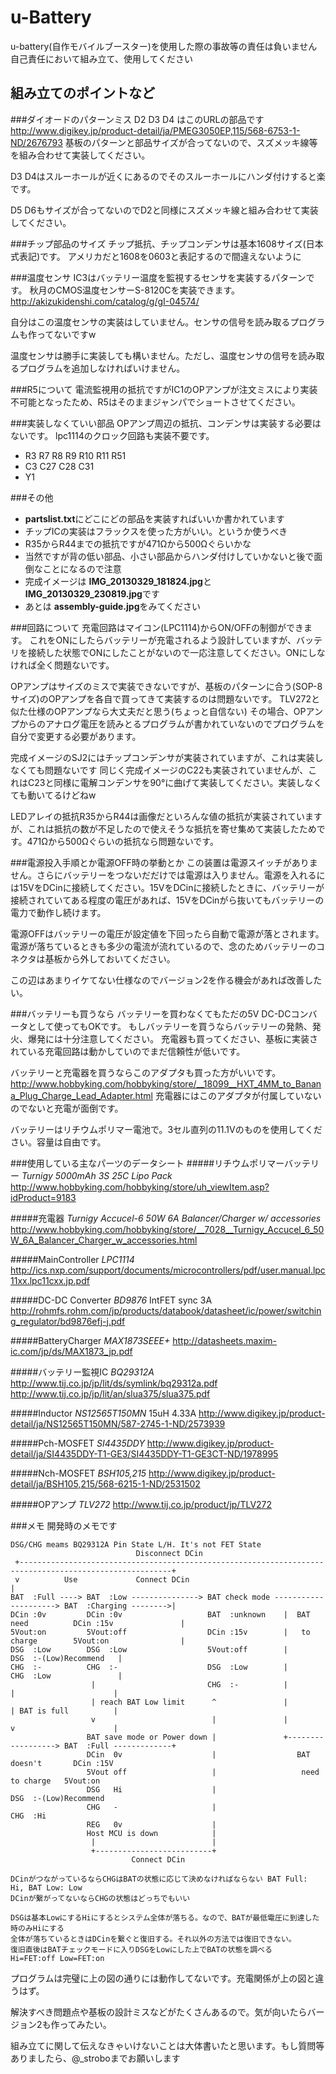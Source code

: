 u-Battery
===========

u-battery(自作モバイルブースター)を使用した際の事故等の責任は負いません
自己責任において組み立て、使用してください

組み立てのポイントなど
----------------------

###ダイオードのパターンミス
D2 D3 D4 はこのURLの部品です <http://www.digikey.jp/product-detail/ja/PMEG3050EP,115/568-6753-1-ND/2676793>
基板のパターンと部品サイズが合ってないので、スズメッキ線等を組み合わせて実装してください。

D3 D4はスルーホールが近くにあるのでそのスルーホールにハンダ付けすると楽です。

D5 D6もサイズが合ってないのでD2と同様にスズメッキ線と組み合わせて実装してください。

###チップ部品のサイズ
チップ抵抗、チップコンデンサは基本1608サイズ(日本式表記)です。
アメリカだと1608を0603と表記するので間違えないように

###温度センサ
IC3はバッテリー温度を監視するセンサを実装するパターンです。
秋月のCMOS温度センサーS-8120Cを実装できます。
<http://akizukidenshi.com/catalog/g/gI-04574/>

自分はこの温度センサの実装はしていません。センサの信号を読み取るプログラムも作ってないですw

温度センサは勝手に実装しても構いません。ただし、温度センサの信号を読み取るプログラムを追加しなければいけません。

###R5について
電流監視用の抵抗ですがIC1のOPアンプが注文ミスにより実装不可能となったため、R5はそのままジャンパでショートさせてください。

###実装しなくていい部品
OPアンプ周辺の抵抗、コンデンサは実装する必要はないです。
lpc1114のクロック回路も実装不要です。

* R3 R7 R8 R9 R10 R11 R51
* C3 C27 C28 C31
* Y1

###その他
* **partslist.txt**にどこにどの部品を実装すればいいか書かれています
* チップICの実装はフラックスを使った方がいい。というか使うべき
* R35からR44までの抵抗ですが471Ωから500Ωぐらいかな
* 当然ですが背の低い部品、小さい部品からハンダ付けしていかないと後で面倒なことになるので注意
* 完成イメージは **IMG_20130329_181824.jpg**と **IMG_20130329_230819.jpg**です
* あとは **assembly-guide.jpg**をみてください

###回路について
充電回路はマイコン(LPC1114)からON/OFFの制御ができます。
これをONにしたらバッテリーが充電されるよう設計していますが、バッテリを接続した状態でONにしたことがないので一応注意してください。ONにしなければ全く問題ないです。

OPアンプはサイズのミスで実装できないですが、基板のパターンに合う(SOP-8サイズ)のOPアンプを各自で買ってきて実装するのは問題ないです。
TLV272と似た仕様のOPアンプなら大丈夫だと思う(ちょっと自信ない)
その場合、OPアンプからのアナログ電圧を読みとるプログラムが書かれていないのでプログラムを自分で変更する必要があります。

完成イメージのSJ2にはチップコンデンサが実装されていますが、これは実装しなくても問題ないです
同じく完成イメージのC22も実装されていませんが、これはC23と同様に電解コンデンサを90°に曲げて実装してください。実装しなくても動いてるけどねw

LEDアレイの抵抗R35からR44は画像だといろんな値の抵抗が実装されていますが、これは抵抗の数が不足したので使えそうな抵抗を寄せ集めて実装したためです。471Ωから500Ωぐらいの抵抗なら問題ないです。

###電源投入手順とか電源OFF時の挙動とか
この装置は電源スイッチがありません。さらにバッテリーをつないだだけでは電源は入りません。電源を入れるには15VをDCinに接続してください。15VをDCinに接続したときに、バッテリーが接続されていてある程度の電圧があれば、15VをDCinがら抜いてもバッテリーの電力で動作し続けます。

電源OFFはバッテリーの電圧が設定値を下回ったら自動で電源が落とされます。電源が落ちているときも多少の電流が流れているので、念のためバッテリーのコネクタは基板から外しておいてください。

この辺はあまりイケてない仕様なのでバージョン2を作る機会があれば改善したい。

###バッテリーも買うなら
バッテリーを買わなくてもただの5V DC-DCコンバータとして使ってもOKです。
もしバッテリーを買うならバッテリーの発熱、発火、爆発には十分注意してください。
充電器も買ってください、基板に実装されている充電回路は動かしていのでまだ信頼性が低いです。

バッテリーと充電器を買うならこのアダプタも買った方がいいです。
<http://www.hobbyking.com/hobbyking/store/__18099__HXT_4MM_to_Banana_Plug_Charge_Lead_Adapter.html>
充電器にはこのアダプタが付属していないのでないと充電が面倒です。

バッテリーはリチウムポリマー電池で。3セル直列の11.1Vのものを使用してください。容量は自由です。

###使用している主なパーツのデータシート
#####リチウムポリマーバッテリー
*Turnigy 5000mAh 3S 25C Lipo Pack* <http://www.hobbyking.com/hobbyking/store/uh_viewItem.asp?idProduct=9183>

#####充電器
*Turnigy Accucel-6 50W 6A Balancer/Charger w/ accessories* <http://www.hobbyking.com/hobbyking/store/__7028__Turnigy_Accucel_6_50W_6A_Balancer_Charger_w_accessories.html>

#####MainController
*LPC1114* <http://ics.nxp.com/support/documents/microcontrollers/pdf/user.manual.lpc11xx.lpc11cxx.jp.pdf>

#####DC-DC Converter
*BD9876* IntFET sync 3A <http://rohmfs.rohm.com/jp/products/databook/datasheet/ic/power/switching_regulator/bd9876efj-j.pdf>

#####BatteryCharger
*MAX1873SEEE+* <http://datasheets.maxim-ic.com/jp/ds/MAX1873_jp.pdf>

#####バッテリー監視IC
*BQ29312A*
<http://www.tij.co.jp/jp/lit/ds/symlink/bq29312a.pdf>
<http://www.tij.co.jp/jp/lit/an/slua375/slua375.pdf>

#####Inductor
*NS12565T150MN* 15uH 4.33A
<http://www.digikey.jp/product-detail/ja/NS12565T150MN/587-2745-1-ND/2573939>

#####Pch-MOSFET
*SI4435DDY* <http://www.digikey.jp/product-detail/ja/SI4435DDY-T1-GE3/SI4435DDY-T1-GE3CT-ND/1978995>

#####Nch-MOSFET
*BSH105,215* <http://www.digikey.jp/product-detail/ja/BSH105,215/568-6215-1-ND/2531502>

#####OPアンプ
*TLV272* <http://www.tij.co.jp/product/jp/TLV272>

###メモ
開発時のメモです

    DSG/CHG meams BQ29312A Pin State L/H. It's not FET State
                                Disconnect DCin
     +--------------------------------------------------------------------------------------------------------+
     v          Use             Connect DCin                                                                  |
    BAT  :Full ----> BAT  :Low ---------------> BAT check mode ---------------------> BAT  :Charging -------->|
    DCin :0v         DCin :0v                   BAT  :unknown    |  BAT need          DCin :15v               |
    5Vout:on         5Vout:off                  DCin :15v        |   to charge        5Vout:on                |
    DSG  :Low        DSG  :Low                  5Vout:off        |                    DSG  :-(Low)Recommend   |
    CHG  :-          CHG  :-                    DSG  :Low        |                    CHG  :Low               |
                      |                         CHG  :-          |                     |                      |
                      | reach BAT Low limit      ^               |                     | BAT is full          |
                      v                          |               |                     v                      |
                     BAT save mode or Power down |               +------------------> BAT  :Full -------------+
                     DCin  0v                    |                  BAT doesn't       DCin :15V
                     5Vout off                   |                   need to charge   5Vout:on
                     DSG   Hi                    |                                    DSG  :-(Low)Recommend
                     CHG   -                     |                                    CHG  :Hi
                     REG   0v                    |
                     Host MCU is down            |
                      |                          |
                      +--------------------------+
                               Connect DCin

    DCinがつながっているならCHGはBATの状態に応じて決めなければならない BAT Full: Hi, BAT Low: Low
    DCinが繋がってないならCHGの状態はどっちでもいい

    DSGは基本LowにするHiにするとシステム全体が落ちる。なので、BATが最低電圧に到達した時のみHiにする
    全体が落ちているときはDCinを繋ぐと復旧する。それ以外の方法では復旧できない。
    復旧直後はBATチェックモードに入りDSGをLowにした上でBATの状態を調べる
    Hi=FET:off Low=FET:on

プログラムは完璧に上の図の通りには動作してないです。充電関係が上の図と違うはず。

解決すべき問題点や基板の設計ミスなどがたくさんあるので。気が向いたらバージョン2も作ってみたい。

組み立てに関して伝えなきゃいけないことは大体書いたと思います。もし質問等ありましたら、@_stroboまでお願いします